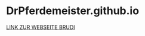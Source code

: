 # DrPferdemeister.github.io

<a href="https://drpferdemeister.github.io">LINK ZUR WEBSEITE BRUDI</a>
